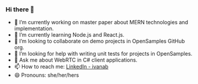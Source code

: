 ### Hi there 👋

- 🔭 I’m currently working on master paper about MERN technologies and implementation.
- 🌱 I’m currently learning Node.js and React.js.
- 👯 I’m looking to collaborate on demo projects in OpenSamples GitHub org.
- 🤔 I’m looking for help with writing unit tests for projects in OpenSamples.
- 💬 Ask me about WebRTC in C# client applications.
- 📫 How to reach me: [LinkedIn - ivanab](https://www.linkedin.com/in/ivanab/)
- 😄 Pronouns: she/her/hers
<!-- ⚡ Fun fact: -->
